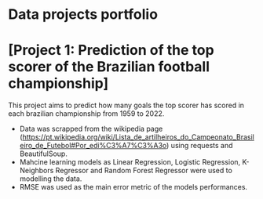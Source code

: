# Data projects portfolio

# [Project 1: Prediction of the top scorer of the Brazilian football championship]

This project aims to predict how many goals the top scorer has scored in each brazilian championship from 1959 to 2022. 

* Data was scrapped from the wikipedia page (https://pt.wikipedia.org/wiki/Lista_de_artilheiros_do_Campeonato_Brasileiro_de_Futebol#Por_edi%C3%A7%C3%A3o) using requests and BeautifulSoup.
* Mahcine learning models as Linear Regression, Logistic Regression, K-Neighbors Regressor and Random Forest Regressor were used to modelling the data.
* RMSE was used as the main error metric of the models performances.
